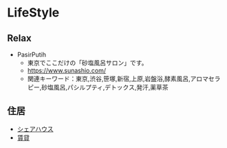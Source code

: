 # LifeStyle

## Relax

* PasirPutih
  * 東京でここだけの「砂塩風呂サロン」です。
  * https://www.sunashio.com/
  * 関連キーワード：東京,渋谷,笹塚,新宿,上原,岩盤浴,酵素風呂,アロマセラピー,砂塩風呂,パシルプティ,デトックス,発汗,薬草茶


## 住居

* [シェアハウス](Sharehouse.md)
* [賃貸](rentalhouse.md)

